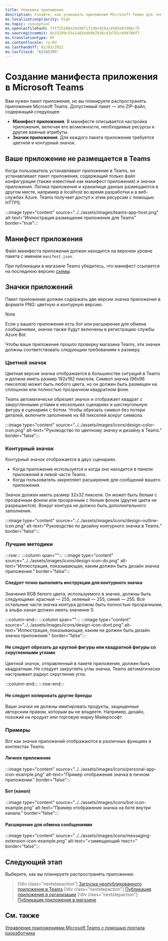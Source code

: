 ```yaml
---
title: Упаковка приложения
description: Узнайте, как упаковать приложение Microsoft Teams для тестирования, отправки и публикации в магазине.
ms.localizationpriority: high
ms.topic: conceptual
ms.openlocfilehash: f3f725280e24296f1f2d9c919a14585e07d86c75
ms.sourcegitcommit: 6e33289c55a1a83adb9b7b38c42d781c699786f7
ms.translationtype: HT
ms.contentlocale: ru-RU
ms.lasthandoff: 02/03/2022
ms.locfileid: "62345395"
---
```

# <a name="create-a-microsoft-teams-app-package"></a>Создание манифеста приложения в Microsoft Teams

Вам нужен пакет приложения, но вы планируете распространять приложение Microsoft Teams. Допустимый пакет — это ZIP-файл, содержащий следующее:

* **Манифест приложения**. В манифесте описывается настройка приложения, включая его возможности, необходимые ресурсы и другие важные атрибуты.
* **Значки приложения**. Для каждого пакета приложения требуется цветной и контурный значок.

## <a name="teams-doesnt-host-your-app"></a>Ваше приложение не размещается в Teams

Когда пользователь устанавливает приложение в Teams, он устанавливает пакет приложения, содержащий только файл конфигурации (также известный как манифест приложения) и значки приложения. Логика приложения и хранилище данных размещаются в другом месте, например в localhost во время разработки и в веб-службах Azure. Teams получает доступ к этим ресурсам с помощью HTTPS.

:::image type="content" source="../../assets/images/teams-app-host.png" alt-text="Иллюстрация размещения приложения для Teams" border="true":::

## <a name="app-manifest"></a>Манифест приложения

Файл манифеста приложения должен находится на верхнем уровне пакета с именем `manifest.json`. 

При публикации в магазине Teams убедитесь, что манифест ссылается на последнюю версию [схемы](~/resources/schema/manifest-schema.md).

## <a name="app-icons"></a>Значки приложений

Пакет приложения должен содержать две версии значка приложения в формате PNG: цветную и контурную версию.

> [!Note]
> Если у вашего приложения есть бот или расширение для обмена сообщениями, значки также будут включены в регистрацию службы Azure Bot.

Чтобы ваше приложение прошло проверку магазина Teams, эти значки должны соответствовать следующим требованиям к размеру.

### <a name="color-icon"></a>Цветной значок

Цветная версия значка отображается в большинстве ситуаций в Teams и должна иметь размер 192x192 пиксела. Символ значка (96x96 пикселов) может быть любого цвета, но он должен быть размещен на сплошном или полностью прозрачном квадратном фоне.

Teams автоматически обрезает значок и отображает квадрат с закругленными углами в нескольких сценариях и шестиугольную фигуру в сценариях с ботом. Чтобы обрезать символ без потери деталей, включите заполнение на 48 пикселей вокруг символа.

:::image type="content" source="../../assets/images/icons/design-color-icon.png" alt-text="Руководство по цветному значку и дизайну в Teams." border="false":::

### <a name="outline-icon"></a>Контурный значок

Контурный значок отображается в двух сценариях.

* Когда приложение используется и когда оно находится в панели приложений в левой части Teams.
* Когда пользователь закрепляет расширение для сообщений вашего приложения.

Значок должен иметь размер 32x32 пикселя. Он может быть белым с прозрачным фоном или прозрачным с белым фоном (другие цвета не разрешаются). Вокруг контура не должно быть дополнительного заполнения.

:::image type="content" source="../../assets/images/icons/design-outline-icon.png" alt-text="Руководство по дизайну контурного значка в Teams." border="false":::

### <a name="best-practices"></a>Лучшие методики

:::row:::
   :::column span="":::
:::image type="content" source="../../assets/images/icons/design-icon-do.png" alt-text="Иллюстрация, показывающая, каким должен быть дизайн значка приложения." border="false":::

#### <a name="do-follow-the-precise-outline-icon-guidelines"></a>Следует точно выполнять инструкции для контурного значка

Значения RGB белого цвета, используемого в значке, должны быть следующими: красный — 255, зеленый — 255, синий — 255. Все остальные части значка контура должны быть полностью прозрачными, а альфа-канал должен иметь значение 0.

   :::column-end:::
   :::column span="":::
:::image type="content" source="../../assets/images/icons/design-icon-dont.png" alt-text="Иллюстрация, показывающая, каким не должен быть дизайн значка приложения." border="false":::

#### <a name="dont-crop-in-a-circular-or-rounded-square-shape"></a>Не следует обрезать до круглой фигуры или квадратной фигуры со скругленными углами

Цветной значок, отправленный в пакете приложения, должен быть квадратным. Не следует закруглять углы значка. Teams автоматически настраивает радиус скругления угла.

   :::column-end:::
:::row-end:::

#### <a name="dont-copy-other-brands"></a>Не следует копировать другие бренды

Ваши значки не должны имитировать продукты, защищенные авторским правом, которым вы не владеете. Например, дизайн, похожий на продукт или торговую марку Майкрософт.

### <a name="examples"></a>Примеры

Вот как значки приложений отображаются в различных функциях и контекстах Teams.

#### <a name="personal-app"></a>Личное приложение

:::image type="content" source="../../assets/images/icons/personal-app-icon-example.png" alt-text="Пример отображения значка в личном приложении." border="false":::

#### <a name="bot-channel"></a>Бот (канал)

:::image type="content" source="../../assets/images/icons/bot-icon-example.png" alt-text="Пример отображения значка на боте внутри канала." border="false":::

#### <a name="messaging-extension"></a>Расширение для обмена сообщениями

:::image type="content" source="../../assets/images/icons/messaging-extension-icon-example.png" alt-text="<замещающий текст>" border="false":::

## <a name="next-step"></a>Следующий этап

Выберите, как вы планируете распространять приложение:

> [!div class="nextstepaction"]
> [Загрузка неопубликованного приложения в Teams](~/concepts/deploy-and-publish/apps-upload.md)
> [!div class="nextstepaction"]
> [Публикация приложения в организации](/MicrosoftTeams/tenant-apps-catalog-teams?toc=/microsoftteams/platform/toc.json&bc=/MicrosoftTeams/breadcrumb/toc.json)
> [!div class="nextstepaction"]
> [Публикация приложения в магазине](~/concepts/deploy-and-publish/appsource/publish.md)

## <a name="see-also"></a>См. также

[Управление приложениями Microsoft Teams с помощью портала разработчика](~/concepts/build-and-test/teams-developer-portal.md)